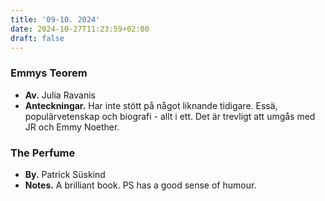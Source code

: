 ```yaml
---
title: '09-10. 2024'
date: 2024-10-27T11:23:59+02:00
draft: false
---
```


### Emmys Teorem
- **Av.** Julia Ravanis
- **Anteckningar.** Har inte stött på något liknande tidigare. Essä, populärvetenskap och biografi - allt i ett. Det är trevligt att umgås med JR och Emmy Noether. 

### The Perfume
- **By.** Patrick Süskind
- **Notes.** A brilliant book. PS has a good sense of humour.
